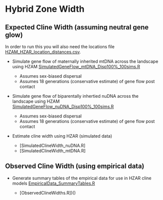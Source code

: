 # Hybrid Zone Width

## Expected Cline Width (assuming neutral gene glow)

In order to run this you will also need the locations file [HZAM_HZAR_location_distances.csv](https://github.com/squisquater/Red-Fox-Hybrid-Zone-Dynamics/blob/main/06.Geographic-Cline/HZAM_HZAR_location_distances.csv).

* Simulate gene flow of maternally inherited mtDNA across the landscape using HZAM [SimulatedGeneFlow_mtDNA_Disp100%_100sims.R]()
  * Assumes sex-biased dispersal
  * Assumes 18 generations (conservative estimate) of gene flow post contact
  
* Simulate gene flow of biparentally inhertied nuDNA across the landscape using HZAM [SimulatedGeneFlow_nuDNA_Disp100%_100sims.R]()
  * Assumes sex-biased dispersal
  * Assumes 18 generations (conservative estimate) of gene flow post contact
  
* Estimate cline width using HZAR (simulated data)
  * [SimulatedClineWidth_nuDNA.R]
  * [SimulatedClineWidth_mtDNA.R]

## Observed Cline Width (using empirical data)

* Generate summary tables of the empirical data for use in HZAR cline models [EmpiricalData_SummaryTables.R](https://github.com/squisquater/Red-Fox-Hybrid-Zone-Dynamics/blob/main/06.Geographic-Cline/EmpiricalData_SummaryTables.R)

  * [ObservedClineWidths.R])()
